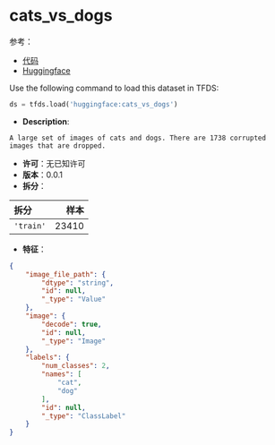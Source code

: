 # cats_vs_dogs

参考：

- [代码](https://github.com/huggingface/datasets/blob/master/datasets/cats_vs_dogs)
- [Huggingface](https://huggingface.co/datasets/cats_vs_dogs)

Use the following command to load this dataset in TFDS:

```python
ds = tfds.load('huggingface:cats_vs_dogs')
```

- **Description**:

```
A large set of images of cats and dogs. There are 1738 corrupted images that are dropped.
```

- **许可**：无已知许可
- **版本**：0.0.1
- **拆分**：

拆分 | 样本
:-- | --:
`'train'` | 23410

- **特征**：

```json
{
    "image_file_path": {
        "dtype": "string",
        "id": null,
        "_type": "Value"
    },
    "image": {
        "decode": true,
        "id": null,
        "_type": "Image"
    },
    "labels": {
        "num_classes": 2,
        "names": [
            "cat",
            "dog"
        ],
        "id": null,
        "_type": "ClassLabel"
    }
}
```
